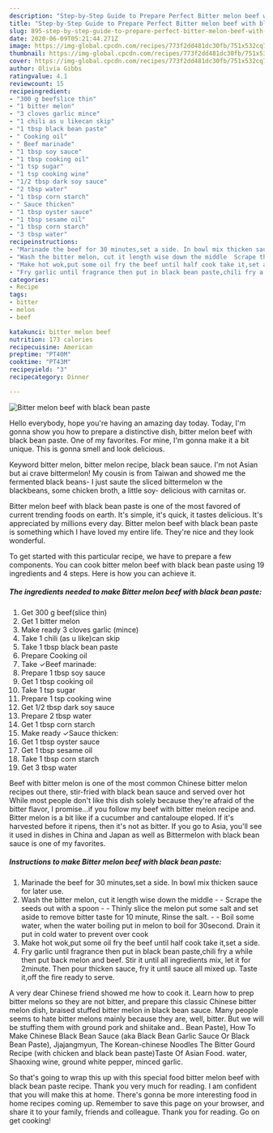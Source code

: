 ```yaml
---
description: "Step-by-Step Guide to Prepare Perfect Bitter melon beef with black bean paste"
title: "Step-by-Step Guide to Prepare Perfect Bitter melon beef with black bean paste"
slug: 895-step-by-step-guide-to-prepare-perfect-bitter-melon-beef-with-black-bean-paste
date: 2020-06-09T05:21:44.271Z
image: https://img-global.cpcdn.com/recipes/773f2dd481dc30fb/751x532cq70/bitter-melon-beef-with-black-bean-paste-recipe-main-photo.jpg
thumbnail: https://img-global.cpcdn.com/recipes/773f2dd481dc30fb/751x532cq70/bitter-melon-beef-with-black-bean-paste-recipe-main-photo.jpg
cover: https://img-global.cpcdn.com/recipes/773f2dd481dc30fb/751x532cq70/bitter-melon-beef-with-black-bean-paste-recipe-main-photo.jpg
author: Olivia Gibbs
ratingvalue: 4.1
reviewcount: 15
recipeingredient:
- "300 g beefslice thin"
- "1 bitter melon"
- "3 cloves garlic mince"
- "1 chili as u likecan skip"
- "1 tbsp black bean paste"
- " Cooking oil"
- " Beef marinade"
- "1 tbsp soy sauce"
- "1 tbsp cooking oil"
- "1 tsp sugar"
- "1 tsp cooking wine"
- "1/2 tbsp dark soy sauce"
- "2 tbsp water"
- "1 tbsp corn starch"
- " Sauce thicken"
- "1 tbsp oyster sauce"
- "1 tbsp sesame oil"
- "1 tbsp corn starch"
- "3 tbsp water"
recipeinstructions:
- "Marinade the beef for 30 minutes,set a side. In bowl mix thicken sauce for later use."
- "Wash the bitter melon, cut it length wise down the middle  Scrape the seeds out with a spoon  Thinly slice the melon put some salt and set aside to remove bitter taste for 10 minute, Rinse the salt.  Boil some water, when the water boiling put in melon to boil for 30second. Drain it put in cold water to prevent over cook"
- "Make hot wok,put some oil fry the beef until half cook take it,set a side."
- "Fry garlic until fragrance then put in black bean paste,chili fry a while then put back melon and beef. Stir it until all ingredients mix, let it for 2minute. Then pour thicken sauce, fry it until sauce all mixed up. Taste it,off the fire ready to serve."
categories:
- Recipe
tags:
- bitter
- melon
- beef

katakunci: bitter melon beef 
nutrition: 173 calories
recipecuisine: American
preptime: "PT40M"
cooktime: "PT43M"
recipeyield: "3"
recipecategory: Dinner

---
```



![Bitter melon beef with black bean paste](https://img-global.cpcdn.com/recipes/773f2dd481dc30fb/751x532cq70/bitter-melon-beef-with-black-bean-paste-recipe-main-photo.jpg)

Hello everybody, hope you're having an amazing day today. Today, I'm gonna show you how to prepare a distinctive dish, bitter melon beef with black bean paste. One of my favorites. For mine, I'm gonna make it a bit unique. This is gonna smell and look delicious.

Keyword bitter melon, bitter melon recipe, black bean sauce. I&#39;m not Asian but ai crave bittermelon! My cousin is from Taiwan and showed me the fermented black beans- I just saute the sliced bittermelon w the blackbeans, some chicken broth, a little soy- delicious with carnitas or.

Bitter melon beef with black bean paste is one of the most favored of current trending foods on earth. It's simple, it's quick, it tastes delicious. It's appreciated by millions every day. Bitter melon beef with black bean paste is something which I have loved my entire life. They're nice and they look wonderful.


To get started with this particular recipe, we have to prepare a few components. You can cook bitter melon beef with black bean paste using 19 ingredients and 4 steps. Here is how you can achieve it.

<!--inarticleads1-->

##### The ingredients needed to make Bitter melon beef with black bean paste:

1. Get 300 g beef(slice thin)
1. Get 1 bitter melon
1. Make ready 3 cloves garlic (mince)
1. Take 1 chili (as u like)can skip
1. Take 1 tbsp black bean paste
1. Prepare  Cooking oil
1. Take  ✓Beef marinade:
1. Prepare 1 tbsp soy sauce
1. Get 1 tbsp cooking oil
1. Take 1 tsp sugar
1. Prepare 1 tsp cooking wine
1. Get 1/2 tbsp dark soy sauce
1. Prepare 2 tbsp water
1. Get 1 tbsp corn starch
1. Make ready  ✓Sauce thicken:
1. Get 1 tbsp oyster sauce
1. Get 1 tbsp sesame oil
1. Take 1 tbsp corn starch
1. Get 3 tbsp water


Beef with bitter melon is one of the most common Chinese bitter melon recipes out there, stir-fried with black bean sauce and served over hot While most people don&#39;t like this dish solely because they&#39;re afraid of the bitter flavor, I promise…if you follow my beef with bitter melon recipe and. Bitter melon is a bit like if a cucumber and cantaloupe eloped. If it&#39;s harvested before it ripens, then it&#39;s not as bitter. If you go to Asia, you&#39;ll see it used in dishes in China and Japan as well as Bittermelon with black bean sauce is one of my favorites. 

<!--inarticleads2-->

##### Instructions to make Bitter melon beef with black bean paste:

1. Marinade the beef for 30 minutes,set a side. In bowl mix thicken sauce for later use.
1. Wash the bitter melon, cut it length wise down the middle -  - Scrape the seeds out with a spoon -  - Thinly slice the melon put some salt and set aside to remove bitter taste for 10 minute, Rinse the salt. -  - Boil some water, when the water boiling put in melon to boil for 30second. Drain it put in cold water to prevent over cook
1. Make hot wok,put some oil fry the beef until half cook take it,set a side.
1. Fry garlic until fragrance then put in black bean paste,chili fry a while then put back melon and beef. Stir it until all ingredients mix, let it for 2minute. Then pour thicken sauce, fry it until sauce all mixed up. Taste it,off the fire ready to serve.


A very dear Chinese friend showed me how to cook it. Learn how to prep bitter melons so they are not bitter, and prepare this classic Chinese bitter melon dish, braised stuffed bitter melon in black bean sauce. Many people seems to hate bitter melons mainly because they are, well, bitter. But we will be stuffing them with ground pork and shiitake and.. Bean Paste), How To Make Chinese Black Bean Sauce (aka Black Bean Garlic Sauce Or Black Bean Paste), Jjajangmyun, The Korean-chinese Noodles The Bitter Gourd Recipe (with chicken and black bean paste)Taste Of Asian Food. water, Shaoxing wine, ground white pepper, minced garlic. 

So that's going to wrap this up with this special food bitter melon beef with black bean paste recipe. Thank you very much for reading. I am confident that you will make this at home. There's gonna be more interesting food in home recipes coming up. Remember to save this page on your browser, and share it to your family, friends and colleague. Thank you for reading. Go on get cooking!
